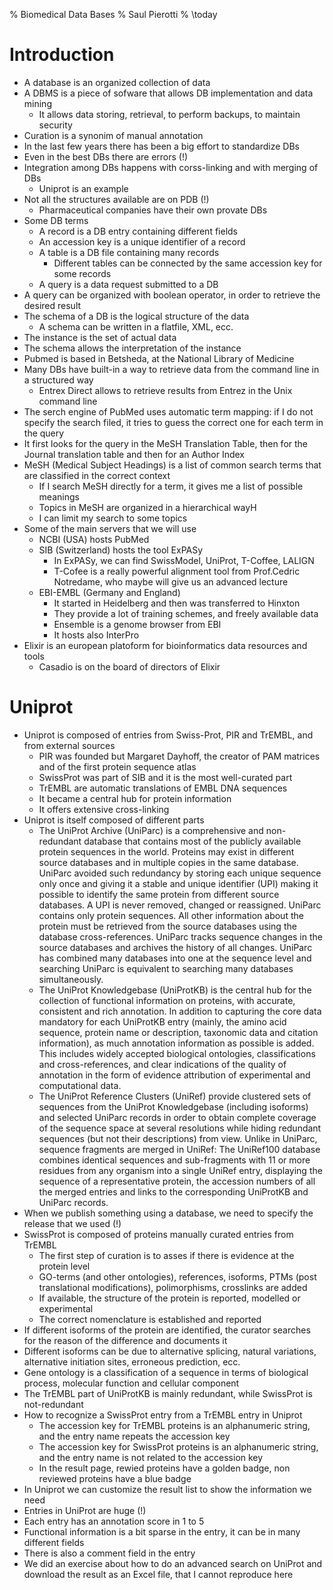 % Biomedical Data Bases
% Saul Pierotti
% \today

# Introduction
* A database is an organized collection of data
* A DBMS is a piece of sofware that allows DB implementation and data mining
	* It allows data storing, retrieval, to perform backups, to maintain security
* Curation is a synonim of manual annotation
* In the last few years there has been a big effort to standardize DBs
* Even in the best DBs there are errors (!)
* Integration among DBs happens with corss-linking and with merging of DBs
	* Uniprot is an example
* Not all the structures available are on PDB (!)
	* Pharmaceutical companies have their own provate DBs
* Some DB terms
	* A record is a DB entry containing different fields
	* An accession key is a unique identifier of a record
	* A table is a DB file containing many records
		* Different tables can be connected by the same accession key for some records
	* A query is a data request submitted to a DB
* A query can be organized with boolean operator, in order to retrieve the desired result
* The schema of a DB is the logical structure of the data
	* A schema can be written in a flatfile, XML, ecc.
* The instance is the set of actual data
* The schema allows the interpretation of the instance
* Pubmed is based in Betsheda, at the National Library of Medicine
* Many DBs have built-in a way to retrieve data from the command line in a structured way
	* Entrex Direct allows to retrieve results from Entrez in the Unix command line
* The serch engine of PubMed uses automatic term mapping: if I do not specify the search filed, it tries to guess the correct one for each term in the query
* It first looks for the query in the MeSH Translation Table, then for the Journal translation table and then for an Author Index
* MeSH (Medical Subject Headings) is a list of common search terms that are classified in the correct context
	* If I search MeSH directly for a term, it gives me a list of possible meanings
	* Topics in MeSH are organized in a hierarchical wayH
	* I can limit my search to some topics
* Some of the main servers that we will use
	* NCBI (USA) hosts PubMed
	* SIB (Switzerland) hosts the tool ExPASy
		* In ExPASy, we can find SwissModel, UniProt, T-Coffee, LALIGN
		* T-Cofee is a really powerful alignment tool from Prof.Cedric Notredame, who maybe will give us an advanced lecture
	* EBI-EMBL (Germany and England)
		* It started in Heidelberg and then was transferred to Hinxton
		* They provide a lot of training schemes, and freely available data
		* Ensemble is a genome browser from EBI
		* It hosts also InterPro
* Elixir is an european platoform for bioinformatics data resources and tools
	* Casadio is on the board of directors of Elixir

# Uniprot
* Uniprot is composed of entries from Swiss-Prot, PIR and TrEMBL, and from external sources
	* PIR was founded but Margaret Dayhoff, the creator of PAM matrices and of the first protein sequence atlas
	* SwissProt was part of SIB and it is the most well-curated part
	* TrEMBL are automatic translations of EMBL DNA sequences
	* It became a central hub for protein information
	* It offers extensive cross-linking
* Uniprot is itself composed of different parts
	* The UniProt Archive (UniParc) is a comprehensive and non-redundant database that contains most of the publicly available protein sequences in the world. Proteins may exist in different source databases and in multiple copies in the same database. UniParc avoided such redundancy by storing each unique sequence only once and giving it a stable and unique identifier (UPI) making it possible to identify the same protein from different source databases. A UPI is never removed, changed or reassigned. UniParc contains only protein sequences. All other information about the protein must be retrieved from the source databases using the database cross-references. UniParc tracks sequence changes in the source databases and archives the history of all changes. UniParc has combined many databases into one at the sequence level and searching UniParc is equivalent to searching many databases simultaneously.
	* The UniProt Knowledgebase (UniProtKB) is the central hub for the collection of functional information on proteins, with accurate, consistent and rich annotation. In addition to capturing the core data mandatory for each UniProtKB entry (mainly, the amino acid sequence, protein name or description, taxonomic data and citation information), as much annotation information as possible is added. This includes widely accepted biological ontologies, classifications and cross-references, and clear indications of the quality of annotation in the form of evidence attribution of experimental and computational data.
	* The UniProt Reference Clusters (UniRef) provide clustered sets of sequences from the UniProt Knowledgebase (including isoforms) and selected UniParc records in order to obtain complete coverage of the sequence space at several resolutions while hiding redundant sequences (but not their descriptions) from view. Unlike in UniParc, sequence fragments are merged in UniRef: The UniRef100 database combines identical sequences and sub-fragments with 11 or more residues from any organism into a single UniRef entry, displaying the sequence of a representative protein, the accession numbers of all the merged entries and links to the corresponding UniProtKB and UniParc records.
* When we publish something using a database, we need to specify the release that we used (!)
* SwissProt is composed of proteins manually curated entries from TrEMBL
	* The first step of curation is to asses if there is evidence at the protein level
	* GO-terms (and other ontologies), references, isoforms, PTMs (post translational modifications), polimorphisms, crosslinks are added
	* If available, the structure of the protein is reported, modelled or experimental
	* The correct nomenclature is established and reported
* If different isoforms of the protein are identified, the curator searches for the reason of the difference and documents it
* Different isoforms can be due to alternative splicing, natural variations, alternative initiation sites, erroneous prediction, ecc.
* Gene ontology is a classification of a sequence in terms of biological process, molecular function and cellular component
* The TrEMBL part of UniProtKB is mainly redundant, while SwissProt is not-redundant
* How to recognize a SwissProt entry from a TrEMBL entry in Uniprot
	* The accession key for TrEMBL proteins is an alphanumeric string, and the entry name repeats the accession key
	* The accession key for SwissProt proteins is an alphanumeric string, and the entry name is not related to the accession key
	* In the result page, rewied proteins have a golden badge, non reviewed proteins have a blue badge
* In Uniprot we can customize the result list to show the information we need
* Entries in UniProt are huge (!)
* Each entry has an annotation score in 1 to 5
* Functional information is a bit sparse in the entry, it can be in many different fields
* There is also a comment field in the entry
* We did an exercise about how to do an advanced search on UniProt and download the result as an Excel file, that I cannot reproduce here
